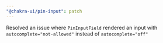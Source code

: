 ```yaml
---
"@chakra-ui/pin-input": patch
---
```


Resolved an issue where `PinInputField` rendered an input with
`autocomplete="not-allowed"` instead of `autocomplete="off"`
